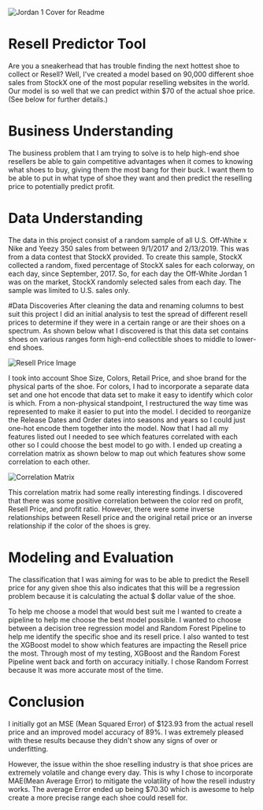 ![Jordan 1 Cover for Readme](https://user-images.githubusercontent.com/115181745/229978370-64caf802-dae5-4698-99f8-049ba463d4e5.png)
# Resell Predictor Tool

Are you a sneakerhead that has trouble finding the next hottest shoe to collect or Resell? Well, I've created a model based on 90,000 different shoe sales from StockX one of the most popular reselling websites in the world. Our model is so well that we can predict within $70 of the actual shoe price. (See below for further details.)    
# Business Understanding

The business problem that I am trying to solve is to help high-end shoe resellers be able to gain competitive advantages when it comes to knowing what shoes to buy, giving them the most bang for their buck. I want them to be able to put in what type of shoe they want and then predict the reselling price to potentially predict profit.

# Data Understanding

The data in this project consist of a random sample of all U.S. Off-White x Nike and Yeezy 350 sales from between 9/1/2017 and 2/13/2019. 
This was from a data contest that StockX provided. To create this sample, StockX collected a random, fixed percentage of StockX sales for each colorway, on each day, since September, 2017. So, for each day the Off-White Jordan 1 was on the market, StockX randomly selected sales from each day. The sample was limited to U.S. sales only.

#Data Discoveries
After cleaning the data and renaming columns to best suit this project I did an initial analysis to test the spread of different resell prices to determine if they were in a certain range or are their shoes on a spectrum. As shown below what I discovered is that this data set contains shoes on various ranges form high-end collectible shoes to middle to lower-end shoes. 

![Resell Price Image](https://user-images.githubusercontent.com/115181745/229978655-c7788942-df74-4e85-905d-4aa869968456.png)

I took into account Shoe Size, Colors, Retail Price, and shoe brand for the physical parts of the shoe. For colors, I had to incorporate a separate data set and one hot encode that data set to make it easy to identify which color is which.  From a non-physical standpoint, I restructured the way time was represented to make it easier to put into the model. I decided to reorganize the Release Dates and Order dates into seasons and years so I could just one-hot encode them together into the model. Now that I had all my features listed out I needed to see which features correlated with each other so I could choose the best model to go with.  I ended up creating a correlation matrix as shown below to map out which features show some correlation to each other.

![Correlation Matrix](https://user-images.githubusercontent.com/115181745/229978586-6afc90c0-779e-43d0-87b3-b2f809b5ef95.png)

This correlation matrix had some really interesting findings. I discovered that there was some positive correlation between the color red on profit, Resell Price, and profit ratio. However, there were some inverse relationships between Resell price and the original retail price or an inverse relationship if the color of the shoes is grey.

# Modeling and Evaluation
The classification that I was aiming for was to be able to predict the Resell price for any given shoe this also indicates that this will be a regression problem because it is calculating the actual $ dollar value of the shoe. 

To help me choose a model that would best suit me I wanted to create a pipeline to help me choose the best model possible. I wanted to choose between a decision tree regression model and Random Forest Pipeline to help me identify the specific shoe and its resell price. I also wanted to test the XGBoost model to show which features are impacting the Resell price the most. Through most of my testing, XGBoost and the Random Forest Pipeline went back and forth on accuracy initially. I chose Random Forrest because It was more accurate most of the time. 

# Conclusion

I initially got an MSE (Mean Squared Error)  of $123.93 from the actual resell price and an improved model accuracy of 89%. I was extremely pleased with these results because they didn't show any signs of over or underfitting.

However, the issue within the shoe reselling industry is that shoe prices are extremely volatile and change every day. This is why I chose to incorporate MAE(Mean Average Error) to mitigate the volatility of how the resell industry works. The average Error ended up being $70.30 which is awesome to help create a more precise range each shoe could resell for.

